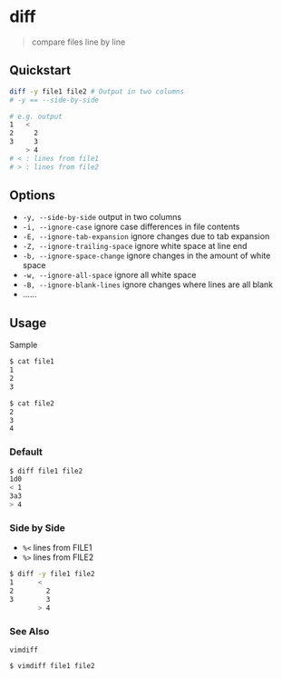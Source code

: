 # diff

> compare files line by line

## Quickstart

```bash
diff -y file1 file2 # Output in two columns
# -y == --side-by-side

# e.g. output
1   <
2     2
3     3
    > 4
# < : lines from file1
# > : lines from file2
```

## Options

- `-y, --side-by-side` output in two columns
- `-i, --ignore-case` ignore case differences in file contents
- `-E, --ignore-tab-expansion` ignore changes due to tab expansion
- `-Z, --ignore-trailing-space` ignore white space at line end
- `-b, --ignore-space-change` ignore changes in the amount of white space
- `-w, --ignore-all-space` ignore all white space
- `-B, --ignore-blank-lines` ignore changes where lines are all blank
- ……

## Usage

Sample

```bash
$ cat file1
1
2
3

$ cat file2
2
3
4
```

### Default

```bash
$ diff file1 file2
1d0
< 1
3a3
> 4
```

### Side by Side

- `%<` lines from FILE1
- `%>` lines from FILE2

```bash
$ diff -y file1 file2
1      <
2        2
3        3
       > 4
```

### See Also

`vimdiff`

```bash
$ vimdiff file1 file2
```
